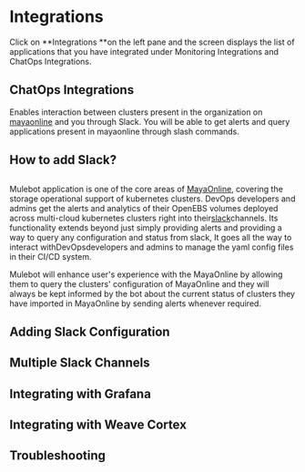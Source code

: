 # Integrations

Click on **Integrations **on the left pane and the screen displays the list of applications that you have integrated under Monitoring Integrations and ChatOps Integrations.

## ChatOps Integrations

Enables interaction between clusters present in the organization on [mayaonline](https://mayaonline.io/) and you through Slack. You will be able to get alerts and query applications present in mayaonline through slash commands.

## How to add Slack?

## 

Mulebot application is one of the core areas of [MayaOnline](https://mayaonline.io/), covering the storage operational support of kubernetes clusters. DevOps developers and admins get the alerts and analytics of their OpenEBS volumes deployed across multi-cloud kubernetes clusters right into their[slack](https://slack.com/)channels. Its functionality extends beyond just simply providing alerts and providing a way to query any configuration and status from slack, It goes all the way to interact withDevOpsdevelopers and admins to manage the yaml config files in their CI/CD system.

Mulebot will enhance user's experience with the MayaOnline by allowing them to query the clusters'  configuration of MayaOnline and they will always be kept informed by the bot about the current status of clusters they have imported in MayaOnline by sending alerts whenever required. 

## Adding Slack Configuration

## Multiple Slack Channels

## Integrating with Grafana

## Integrating with Weave Cortex

## Troubleshooting



